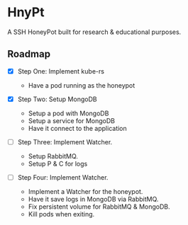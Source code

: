 # HnyPt

A SSH HoneyPot built for research & educational purposes.

## Roadmap

- [x] Step One: Implement kube-rs

  - Have a pod running as the honeypot

- [x] Step Two: Setup MongoDB

  - Setup a pod with MongoDB
  - Setup a service for MongoDB
  - Have it connect to the application

- [ ] Step Three: Implement Watcher.
  - Setup RabbitMQ.
  - Setup P & C for logs

- [ ] Step Four: Implement Watcher.
  - Implement a Watcher for the honeypot.
  - Have it save logs in MongoDB via RabbitMQ.
  - Fix persistent volume for RabbitMQ & MongoDB.
  - Kill pods when exiting.
